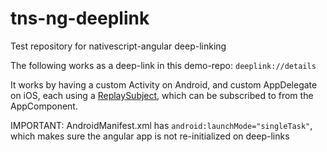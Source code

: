 # tns-ng-deeplink
Test repository for nativescript-angular deep-linking

The following works as a deep-link in this demo-repo:
`deeplink://details`

It works by having a custom Activity on Android, and custom AppDelegate on iOS,
each using a [ReplaySubject](https://github.com/Reactive-Extensions/RxJS/blob/master/doc/api/subjects/replaysubject.md), which can be subscribed to from the AppComponent.

IMPORTANT:
AndroidManifest.xml has `android:launchMode="singleTask"`,
which makes sure the angular app is not re-initialized on deep-links
